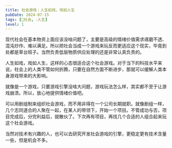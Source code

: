 ```yaml
---
title: 社会游戏：人生如戏，戏如人生
pubDate: 2024-07-15
tags: [👫社会, 💧人生]
level: 1
---
```


现代社会在基本物资上面应该没啥问题了，主要是高级的情绪价值需求琢磨不透、混沌炒作、难以满足。所以把社会当成一个游戏来玩反而更适应这个现实，毕竟到处都是草台班子。当然负责低层物质供应处理的还是非常认真负责的。

人生如戏，戏如人生，这样的心态很适合这个社会游戏。对于当下的科技水平来说，社会上的人类不管如何折腾，只要在自然方面不断进步，那就可以缓解人类本身游戏带来的大影响。

就像是一个游戏，只要游戏引擎没啥大问题，游戏玩法怎么样，其实都不至于让游戏崩溃。所以，放心地提供情绪价值吧。

可以用剧组制来组织社会游戏，而不用非得在一个公司长期就职。就像剧组一样，几个志同道合的人聚在一起，在某人的带领下，开始一个项目。不管成功与否，项目完成后，分完利益后，就散伙了。下次再有项目，再找几个合适的人组合起来玩这个社会游戏。

当然对技术有兴趣的人，也可以去研究开发社会游戏的引擎，更稳定更有技术含量一些，但是机会不多。
